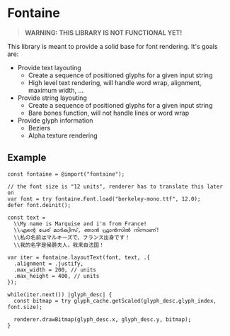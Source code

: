 # Fontaine

> **WARNING: THIS LIBRARY IS NOT FUNCTIONAL YET!**

This library is meant to provide a solid base for font rendering. It's goals are:

- Provide text layouting
  - Create a sequence of positioned glyphs for a given input string
  - High level text rendering, will handle word wrap, alignment, maximum width, ...
- Provide string layouting
  - Create a sequence of positioned glyphs for a given input string
  - Bare bones function, will not handle lines or word wrap
- Provide glyph information
  - Beziers
  - Alpha texture rendering

## Example

```zig
const fontaine = @import("fontaine");

// the font size is "12 units", renderer has to translate this later on
var font = try fontaine.Font.load("berkeley-mono.ttf", 12.0);
defer font.deinit();

const text =
  \\My name is Marquise and i'm from France!
  \\എന്റെ പേര് മാർക്വിസ്, ഞാൻ ഫ്രാൻസിൽ നിന്നാണ്!
  \\私の名前はマルキーズで、フランス出身です！
  \\我的名字是侯爵夫人，我来自法国！

var iter = fontaine.layoutText(font, text, .{
  .alignment = .justify,
  .max_width = 200, // units
  .max_height = 400, // units
});

while(iter.next()) |glyph_desc| {
  const bitmap = try glyph_cache.getScaled(glyph_desc.glyph_index, font.size);
 
  renderer.drawBitmap(glyph_desc.x, glyph_desc.y, bitmap);
}
```

